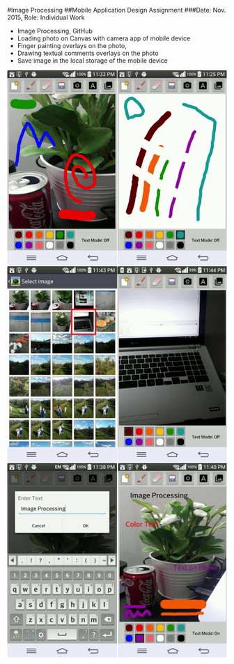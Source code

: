 #Image Processing
##Mobile Application Design Assignment
###Date: Nov. 2015,	 Role: Individual Work
-	Image Processing, GitHub
-	Loading photo on Canvas with camera app of mobile device
-	Finger painting overlays on the photo,
-	Drawing textual comments overlays on the photo
-	Save image in the local storage of the mobile device

![Build Status](https://github.com/Skim0082/Mobile_App_Assignment2/blob/master/imageprocessing1.png)
![Build Status](https://github.com/Skim0082/Mobile_App_Assignment2/blob/master/imageprocessing5.png)
![Build Status](https://github.com/Skim0082/Mobile_App_Assignment2/blob/master/imageprocessing2b.png)

